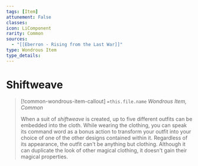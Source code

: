 ```yaml
---
tags: [Item]
attunement: False
classes: 
icon: LiComponent
rarity: Common
sources:
  - "[[Eberron - Rising from the Last War]]"
type: Wondrous Item
type_details: 
---
```

# Shiftweave
>[!common-wondrous-item-callout] `=this.file.name`
>*Wondrous Item, Common*
>
>When a suit of *shiftweave* is created, up to five different outfits can be embedded into the cloth. While wearing the clothing, you can speak its command word as a bonus action to transform your outfit into your choice of one of the other designs contained within it. Regardless of its appearance, the outfit can't be anything but clothing. Although it can duplicate the look of other magical clothing, it doesn't gain their magical properties.
>
>
